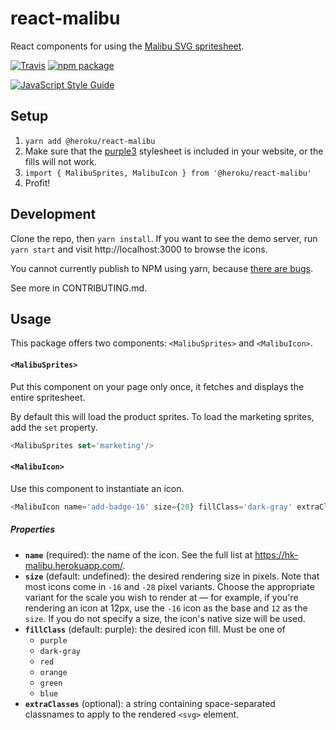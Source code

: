# react-malibu

React components for using the [Malibu SVG spritesheet](https://github.com/heroku/malibu).

[![Travis][build-badge]][build]
[![npm package][npm-badge]][npm]

[build-badge]: https://img.shields.io/travis/heroku/react-malibu/master.png?style=flat-square
[build]: https://travis-ci.org/heroku/react-malibu

[npm-badge]: https://img.shields.io/npm/v/@heroku/react-malibu.png?style=flat-square
[npm]: https://www.npmjs.org/package/@heroku/react-malibu

[![JavaScript Style Guide](https://cdn.rawgit.com/feross/standard/master/badge.svg)](https://github.com/feross/standard)


## Setup

1. `yarn add @heroku/react-malibu`
2. Make sure that the [purple3](https://github.com/heroku/purple3) stylesheet is included in your website, or the fills will not work.
3. `import { MalibuSprites, MalibuIcon } from '@heroku/react-malibu'`
4. Profit!

## Development

Clone the repo, then `yarn install`. If you want to see the demo server, run `yarn start` and visit http://localhost:3000 to browse the icons.

You cannot currently publish to NPM using yarn, because [there are bugs](https://github.com/yarnpkg/yarn/issues/754).

See more in CONTRIBUTING.md.

## Usage

This package offers two components: `<MalibuSprites>` and `<MalibuIcon>`.

#### `<MalibuSprites>`

Put this component on your page only once, it fetches and displays the entire spritesheet.

By default this will load the product sprites. To load the marketing sprites, add the `set` property.

```js
<MalibuSprites set='marketing'/>
```

#### `<MalibuIcon>`

Use this component to instantiate an icon.

```js
<MalibuIcon name='add-badge-16' size={20} fillClass='dark-gray' extraClasses='foo bar baz'/>
```

##### Properties

* **`name`** (required): the name of the icon. See the full list at https://hk-malibu.herokuapp.com/.
* **`size`** (default: undefined): the desired rendering size in pixels. Note that most icons come in `-16` and `-28` pixel variants. Choose the appropriate variant for the scale you wish to render at — for example, if you're rendering an icon at 12px, use the `-16` icon as the base and `12` as the `size`. If you do not specify a size, the icon's native size will be used.
* **`fillClass`** (default: purple): the desired icon fill. Must be one of
  - `purple`
  - `dark-gray`
  - `red`
  - `orange`
  - `green`
  - `blue`
* **`extraClasses`** (optional): a string containing space-separated classnames to apply to the rendered `<svg>` element.
